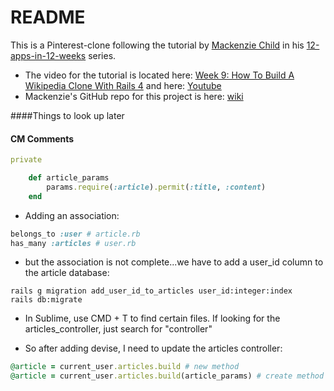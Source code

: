 # README

This is a Pinterest-clone following the tutorial by [Mackenzie Child](https://mackenziechild.me/) in his
[12-apps-in-12-weeks](https://mackenziechild.me/12-in-12/) series.  
* The video for the tutorial is located here: [Week 9: How To Build A Wikipedia Clone With Rails 4](https://mackenziechild.me/12-in-12/9/) and here: [Youtube](https://www.youtube.com/watch?v=9zNouhuKaVs&index=9&list=PL23ZvcdS3XPLNdRYB_QyomQsShx59tpc-)
* Mackenzie's GitHub repo for this project is here: [wiki](https://github.com/mackenziechild/wiki)


####Things to look up later


#### CM Comments

```ruby
private

	def article_params
		params.require(:article).permit(:title, :content)
	end
```

* Adding an association:
```ruby
belongs_to :user # article.rb
has_many :articles # user.rb
```
  * but the association is not complete...we have to add a user_id column to the article database:
```shell
rails g migration add_user_id_to_articles user_id:integer:index
rails db:migrate
```
* In Sublime, use CMD + T to find certain files.  If looking for the articles_controller, just search for "controller"

* So after adding devise, I need to update the articles controller:
```ruby
@article = current_user.articles.build # new method
@article = current_user.articles.build(article_params) # create method
```
